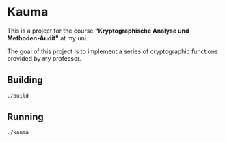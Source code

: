 # Kauma

This is a project for the course **"Kryptographische Analyse und Methoden-Audit"** at my uni. 

The goal of this project is to implement a series of cryptographic functions provided by my professor.

## Building
```bash
./build
```
## Running
```bash
./kauma
```
